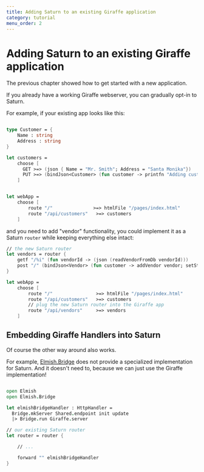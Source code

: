 ```yaml
---
title: Adding Saturn to an existing Giraffe application
category: tutorial
menu_order: 2
---
```


# Adding Saturn to an existing Giraffe application

The previous chapter showed how to get started with a new application.

If you already have a working Giraffe webserver, you can gradually opt-in to Saturn.

For example, if your existing app looks like this:

```fsharp

type Customer = {
    Name : string
    Address : string
}

let customers =
    choose [
      GET >=> (json { Name = "Mr. Smith"; Address = "Santa Monika"})
      PUT >=> (bindJson<Customer> (fun customer -> printfn "Adding customer %A" customer; setStatusCode 200))
    ]


let webApp =
    choose [
        route "/"               >=> htmlFile "/pages/index.html"
        route "/api/customers"   >=> customers
    ]
```

and you need to add "vendor" functionality, you could implement it as a Saturn ``router`` while keeping everything else intact:


```fsharp
// the new Saturn router
let vendors = router {
    getf "/%i" (fun vendorId -> (json (readVendorFromDb vendorId)))
    post "/" (bindJson<Vendor> (fun customer -> addVendor vendor; setStatusCode 200))
}

let webApp =
    choose [
        route "/"                >=> htmlFile "/pages/index.html"
        route "/api/customers"   >=> customers
        // plug the new Saturn router into the Giraffe app
        route "/api/vendors"     >=> vendors
    ]
```

## Embedding Giraffe Handlers into Saturn

Of course the other way around also works.

For example, [Elmish.Bridge](https://github.com/Nhowka/Elmish.Bridge) does not provide a specialized implementation for Saturn. And it doesn't need to, because we can just use the Giraffe implementation!

```fsharp

open Elmish
open Elmish.Bridge

let elmishBridgeHandler : HttpHandler =
  Bridge.mkServer Shared.endpoint init update
  |> Bridge.run Giraffe.server

// our existing Saturn router
let router = router {

    // ...

    forward "" elmishBridgeHandler
}
```

